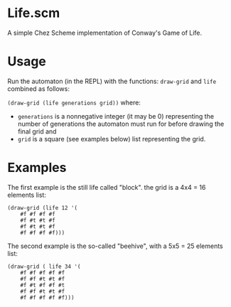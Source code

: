 # Life.scm  

A simple Chez Scheme implementation of Conway's Game of Life.


# Usage

Run the automaton (in the REPL) with the functions: 
`draw-grid` and `life` combined as follows:

`(draw-grid (life generations grid))` where:

- `generations` is a nonnegative integer (it may be 0)
 representing the number of generations the automaton must 
 run for before drawing the final grid and
- `grid` is a square (see examples below) list representing 
the grid.

# Examples

The first example is the still life called "block".
the grid is a 4x4 = 16 elements list:
```
(draw-grid (life 12 '(
	#f #f #f #f
	#f #t #t #f
	#f #t #t #f
	#f #f #f #f)))
```

The second example is the so-called "beehive", with a 
5x5 = 25 elements list:
```
(draw-grid ( life 34 '(
	#f #f #f #f #f
	#f #f #t #t #f
	#f #t #f #f #t
	#f #f #t #t #f
	#f #f #f #f #f)))
```
